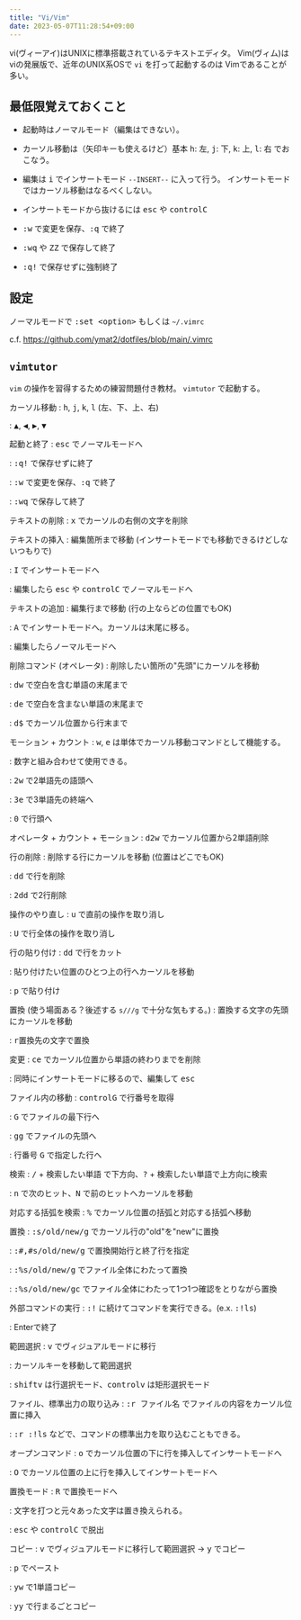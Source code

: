 ```yaml
---
title: "Vi/Vim"
date: 2023-05-07T11:28:54+09:00
---
```


vi(ヴィーアイ)はUNIXに標準搭載されているテキストエディタ。
Vim(ヴィム)はviの発展版で、近年のUNIX系OSで `vi` を打って起動するのは
Vimであることが多い。


## 最低限覚えておくこと

- 起動時はノーマルモード（編集はできない）。

- カーソル移動は（矢印キーも使えるけど）基本 <kbd>h</kbd>: 左, <kbd>j</kbd>: 下, <kbd>k</kbd>: 上, <kbd>l</kbd>: 右 でおこなう。

- 編集は <kbd>i</kbd> でインサートモード `--INSERT--` に入って行う。
  インサートモードではカーソル移動はなるべくしない。

- インサートモードから抜けるには <kbd>esc</kbd> や <kbd>control</kbd><kbd>C</kbd>

- <kbd>:w</kbd> で変更を保存、<kbd>:q</kbd> で終了

- <kbd>:wq</kbd> や <kbd>ZZ</kbd> で保存して終了

- <kbd>:q!</kbd> で保存せずに強制終了

## 設定
ノーマルモードで <kbd>:set \<option\></kbd> もしくは `~/.vimrc`

c.f. https://github.com/ymat2/dotfiles/blob/main/.vimrc


## `vimtutor`

`vim` の操作を習得するための練習問題付き教材。
`vimtutor` で起動する。


カーソル移動
: <kbd>h</kbd>, <kbd>j</kbd>, <kbd>k</kbd>, <kbd>l</kbd> (左、下、上、右)

: <kbd>▲</kbd>, <kbd>◀︎</kbd>, <kbd>▶︎</kbd>, <kbd>▼</kbd>

起動と終了
: <kbd>esc</kbd> でノーマルモードへ

: <kbd>:q!</kbd> で保存せずに終了

: <kbd>:w</kbd> で変更を保存、<kbd>:q</kbd> で終了

: <kbd>:wq</kbd> で保存して終了

テキストの削除
: <kbd>x</kbd> でカーソルの右側の文字を削除

テキストの挿入
: 編集箇所まで移動 (インサートモードでも移動できるけどしないつもりで)

: <kbd>I</kbd> でインサートモードへ

: 編集したら <kbd>esc</kbd> や <kbd>controlC</kbd> でノーマルモードへ

テキストの追加
: 編集行まで移動 (行の上ならどの位置でもOK)

: <kbd>A</kbd> でインサートモードへ。カーソルは末尾に移る。

: 編集したらノーマルモードへ

削除コマンド (オペレータ)
: 削除したい箇所の"先頭"にカーソルを移動

: <kbd>dw</kbd> で空白を含む単語の末尾まで

: <kbd>de</kbd> で空白を含まない単語の末尾まで

: <kbd>d$</kbd> でカーソル位置から行末まで

モーション + カウント
: <kbd>w</kbd>, <kbd>e</kbd> は単体でカーソル移動コマンドとして機能する。

: 数字と組み合わせて使用できる。

: <kbd>2w</kbd> で2単語先の語頭へ

: <kbd>3e</kbd> で3単語先の終端へ

: <kbd>0</kbd> で行頭へ

オペレータ + カウント + モーション
: <kbd>d2w</kbd> でカーソル位置から2単語削除

行の削除
: 削除する行にカーソルを移動 (位置はどこでもOK)

: <kbd>dd</kbd> で行を削除

: <kbd>2dd</kbd> で2行削除

操作のやり直し
: <kbd>u</kbd> で直前の操作を取り消し

: <kbd>U</kbd> で行全体の操作を取り消し

行の貼り付け
: <kbd>dd</kbd> で行をカット

: 貼り付けたい位置のひとつ上の行へカーソルを移動

: <kbd>p</kbd> で貼り付け

置換 (使う場面ある？後述する `s///g` で十分な気もする。)
: 置換する文字の先頭にカーソルを移動

: <kbd>r置換先の文字</kbd>で置換

変更
: <kbd>ce</kbd> でカーソル位置から単語の終わりまでを削除

: 同時にインサートモードに移るので、編集して <kbd>esc</kbd>

ファイル内の移動
: <kbd>controlG</kbd> で行番号を取得

: <kbd>G</kbd> でファイルの最下行へ

: <kbd>gg</kbd> でファイルの先頭へ

: 行番号 <kbd>G</kbd> で指定した行へ

検索
: <kbd>/</kbd> + 検索したい単語 で下方向、<kbd>?</kbd> + 検索したい単語で上方向に検索

: <kbd>n</kbd> で次のヒット、<kbd>N</kbd> で前のヒットへカーソルを移動

対応する括弧を検索
: <kbd>%</kbd> でカーソル位置の括弧と対応する括弧へ移動

置換
: <kbd>:s/old/new/g</kbd> でカーソル行の"old"を"new"に置換

: <kbd>:#,#s/old/new/g</kbd> で置換開始行と終了行を指定

: <kbd>:%s/old/new/g</kbd> でファイル全体にわたって置換

: <kbd>:%s/old/new/gc</kbd> でファイル全体にわたって1つ1つ確認をとりながら置換

外部コマンドの実行
: <kbd>:!</kbd> に続けてコマンドを実行できる。(e.x. <kbd>:!ls</kbd>)

: Enterで終了

範囲選択
: <kbd>v</kbd> でヴィジュアルモードに移行

: カーソルキーを移動して範囲選択

: <kbd>shift</kbd><kbd>v</kbd> は行選択モード、<kbd>control</kbd><kbd>v</kbd> は矩形選択モード

ファイル、標準出力の取り込み
: <kbd>:r ファイル名</kbd> でファイルの内容をカーソル位置に挿入

: <kbd>:r :!ls</kbd> などで、コマンドの標準出力を取り込むこともできる。

オープンコマンド
: <kbd>o</kbd> でカーソル位置の下に行を挿入してインサートモードへ

: <kbd>O</kbd> でカーソル位置の上に行を挿入してインサートモードへ

置換モード
: <kbd>R</kbd> で置換モードへ

: 文字を打つと元々あった文字は置き換えられる。

: <kbd>esc</kbd> や <kbd>control</kbd><kbd>C</kbd> で脱出

コピー
: <kbd>v</kbd> でヴィジュアルモードに移行して範囲選択 → <kbd>y</kbd> でコピー

: <kbd>p</kbd> でペースト

: <kbd>yw</kbd> で1単語コピー

: <kbd>yy</kbd> で行まるごとコピー
